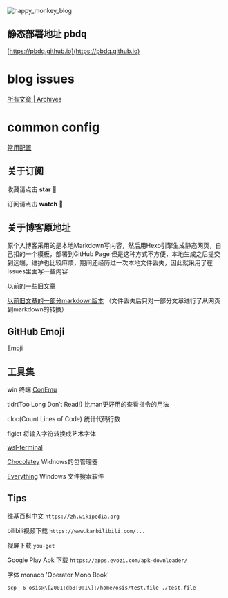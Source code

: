 ![happy_monkey_blog](https://raw.githubusercontent.com/v4if/blog/master/happy_monkey_blog.jpg)

## 静态部署地址 pbdq
[https://pbdq.github.io](https://pbdq.github.io)

# blog issues
[所有文章 | Archives](https://github.com/v4if/blog/issues)

# common config
[常用配置](https://github.com/v4if/blog/tree/master/commonconfig)


## 关于订阅
收藏请点击 <strong>star</strong> :bell:

订阅请点击 <strong>watch</strong> :telescope:

## 关于博客原地址
原个人博客采用的是本地Markdown写内容，然后用Hexo引擎生成静态网页，自己扣的一个模板，部署到GitHub Page
但是这种方式不方便，本地生成之后提交到远端，维护也比较麻烦，期间还经历过一次本地文件丢失，因此就采用了在Issues里面写一些内容

[以前的一些旧文章](https://v4if.github.io/archives/)

[以前旧文章的一部分markdown版本](https://github.com/v4if/blog/tree/master/markdown)
（文件丢失后只对一部分文章进行了从网页到markdown的转换）

## GitHub Emoji
[Emoji](https://www.webpagefx.com/tools/emoji-cheat-sheet/)


## 工具集 
win 终端  [ConEmu](https://conemu.github.io/)

tldr(Too Long Don’t Read!) 比man更好用的查看指令的用法

cloc(Count Lines of Code) 统计代码行数

figlet 将输入字符转换成艺术字体

[wsl-terminal](https://github.com/goreliu/wsl-terminal)

[Chocolatey](https://chocolatey.org/) Widnows的包管理器

[Everything](https://www.voidtools.com/) Windows 文件搜索软件

## Tips
维基百科中文 `https://zh.wikipedia.org`

bilibili视频下载 `https://www.kanbilibili.com/...`

视屏下载 ` you-get `

Google Play Apk 下载 `https://apps.evozi.com/apk-downloader/`

字体 monaco 'Operator Mono Book'

`scp -6 osis@\[2001:db8:0:1\]:/home/osis/test.file ./test.file`
